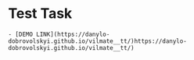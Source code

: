# Test Task
    - [DEMO LINK](https://danylo-dobrovolskyi.github.io/vilmate__tt/)https://danylo-dobrovolskyi.github.io/vilmate__tt/)
